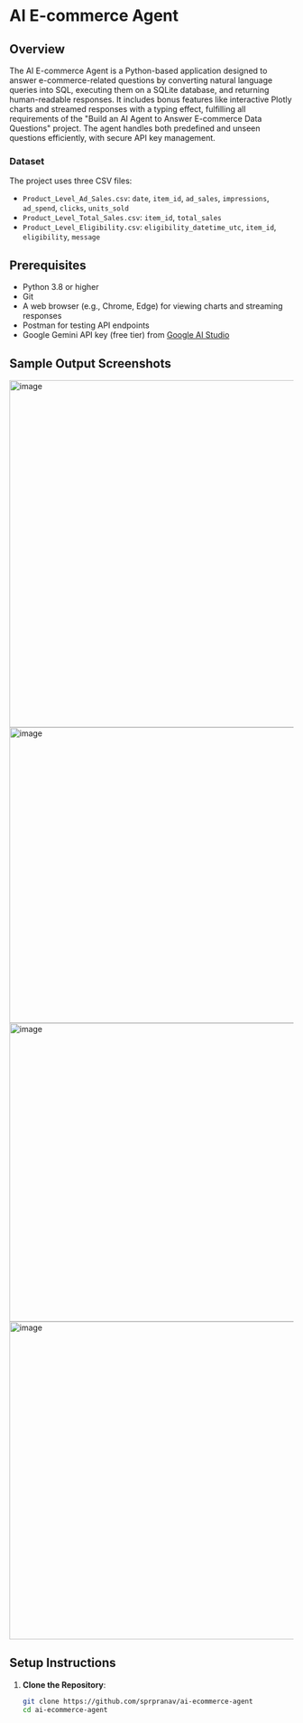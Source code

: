# AI E-commerce Agent

## Overview
The AI E-commerce Agent is a Python-based application designed to answer e-commerce-related questions by converting natural language queries into SQL, executing them on a SQLite database, and returning human-readable responses. It includes bonus features like interactive Plotly charts and streamed responses with a typing effect, fulfilling all requirements of the "Build an AI Agent to Answer E-commerce Data Questions" project. The agent handles both predefined and unseen questions efficiently, with secure API key management.


### Dataset
The project uses three CSV files:
- `Product_Level_Ad_Sales.csv`: `date`, `item_id`, `ad_sales`, `impressions`, `ad_spend`, `clicks`, `units_sold`
- `Product_Level_Total_Sales.csv`: `item_id`, `total_sales`
- `Product_Level_Eligibility.csv`: `eligibility_datetime_utc`, `item_id`, `eligibility`, `message`

## Prerequisites
- Python 3.8 or higher
- Git
- A web browser (e.g., Chrome, Edge) for viewing charts and streaming responses
- Postman for testing API endpoints
- Google Gemini API key (free tier) from [Google AI Studio](https://aistudio.google.com/app/apikey)

## Sample Output Screenshots
<img width="1033" height="615" alt="image" src="https://github.com/user-attachments/assets/6cab38e7-fc07-4584-9ac8-2ef1d960f013" />
<img width="1035" height="524" alt="image" src="https://github.com/user-attachments/assets/16288dc3-fde5-44a2-abee-fbe39bbc57f3" />
<img width="1054" height="529" alt="image" src="https://github.com/user-attachments/assets/636c2500-7001-46b4-be8b-c08b3dad397c" />
<img width="1058" height="563" alt="image" src="https://github.com/user-attachments/assets/eb9d3af5-f633-4333-ae1b-11747007d20b" />


## Setup Instructions
1. **Clone the Repository**:
   ```bash
   git clone https://github.com/sprpranav/ai-ecommerce-agent
   cd ai-ecommerce-agent
